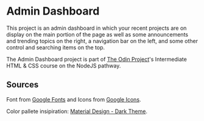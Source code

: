 # Admin Dashboard

This project is an admin dashboard in which your recent projects are on display on the main portion of the page as well as some announcements and trending topics on the right, a navigation bar on the left, and some other control and searching items on the top.

The Admin Dashboard project is part of [The Odin Project](https://www.theodinproject.com/lessons/node-path-intermediate-html-and-css-admin-dashboard)'s Intermediate HTML & CSS course on the NodeJS pathway.

## Sources

Font from [Google Fonts](https://fonts.google.com/) and Icons from [Google Icons](https://fonts.google.com/icons).

Color pallete insipiration: [Material Design - Dark Theme](https://m2.material.io/design/color/dark-theme.html).